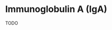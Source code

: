 <!--
source: GPT-4o: immunoglobulin A (IgA) (as paragraphs) (less than 220 words)
abbr: IgA
sibs: immunoglobulin-a, immunoglobulin-d, immunoglobulin-e, immunoglobulin-g, immunoglobulin-m
tags: immunoglobulins antibodies components
-->

# Immunoglobulin A (IgA)

TODO
